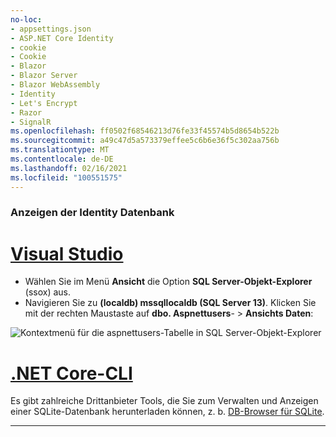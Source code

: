 ```yaml
---
no-loc:
- appsettings.json
- ASP.NET Core Identity
- cookie
- Cookie
- Blazor
- Blazor Server
- Blazor WebAssembly
- Identity
- Let's Encrypt
- Razor
- SignalR
ms.openlocfilehash: ff0502f68546213d76fe33f45574b5d8654b522b
ms.sourcegitcommit: a49c47d5a573379effee5c6b6e36f5c302aa756b
ms.translationtype: MT
ms.contentlocale: de-DE
ms.lasthandoff: 02/16/2021
ms.locfileid: "100551575"
---
```

### <a name="view-the-identity-database"></a>Anzeigen der Identity Datenbank

# <a name="visual-studio"></a>[Visual Studio](#tab/visual-studio) 

* Wählen Sie im Menü **Ansicht** die Option **SQL Server-Objekt-Explorer** (ssox) aus.
* Navigieren Sie zu **(localdb) mssqllocaldb (SQL Server 13)**. Klicken Sie mit der rechten Maustaste auf **dbo. Aspnettusers**-  >  **Ansichts Daten**:

![Kontextmenü für die aspnettusers-Tabelle in SQL Server-Objekt-Explorer](~/security/authentication/accconfirm/_static/ssox.png)

# <a name="net-core-cli"></a>[.NET Core-CLI](#tab/netcore-cli)

Es gibt zahlreiche Drittanbieter Tools, die Sie zum Verwalten und Anzeigen einer SQLite-Datenbank herunterladen können, z. b. [DB-Browser für SQLite](https://sqlitebrowser.org/).

---